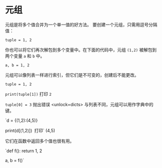 # 元组
元组是将多个值合并为一个单一值的好方法。
要创建一个元组，只需用逗号分隔值：

`tuple = 1, 2`

你也可以将它们再次解包到多个变量中。在下面的代码中，元组 `(1,2)` 被解包到两个变量 `a` 和 `b` 中。

`a, b = 1, 2`

元组可以像列表一样进行索引，但它们是不可变的，创建后不能更改。

`tuple = 1, 2`

`print(tuple[1])`
打印 `2`

`tuple[0] = 3`
抛出错误
<unlock=dicts>
与列表不同，元组可以用作字典中的键。

`d = {(1,2):(4,5)}

print(d[(1,2)])`
`打印` (4,5)</unlock>

它们在函数中返回多个值也很有用。

`def f():
    return 1, 2

a, b = f()`